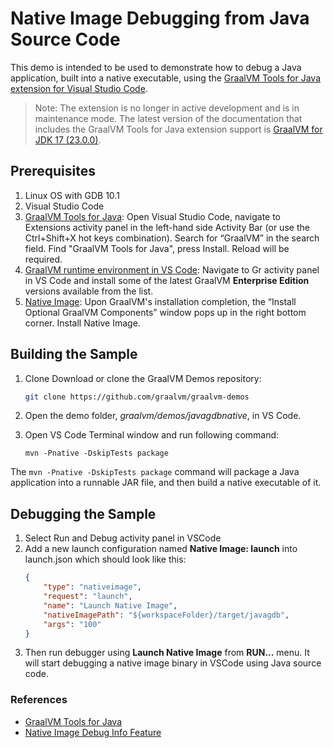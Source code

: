 # Native Image Debugging from Java Source Code

This demo is intended to be used to demonstrate how to debug a Java application, built into a native executable, using the [GraalVM Tools for Java extension for Visual Studio Code](https://marketplace.visualstudio.com/items?itemName=oracle-labs-graalvm.graalvm).

>Note: The extension is no longer in active development and is in maintenance mode. The latest version of the documentation that includes the GraalVM Tools for Java extension support is [GraalVM for JDK 17 (23.0.0)](https://www.graalvm.org/jdk17/tools/vscode/graalvm-extension/).

## Prerequisites

1. Linux OS with GDB 10.1
2. Visual Studio Code
3. [GraalVM Tools for Java](https://marketplace.visualstudio.com/items?itemName=oracle-labs-graalvm.graalvm): Open Visual Studio Code, navigate to Extensions activity panel in the left-hand side Activity Bar (or use the Ctrl+Shift+X hot keys combination). Search for “GraalVM” in the search field. Find "GraalVM Tools for Java", press Install. Reload will be required.
4. [GraalVM runtime environment in VS Code](https://www.graalvm.org/jdk17/tools/vscode/graalvm-extension/#set-default-java-runtime): Navigate to Gr activity panel in VS Code and install some of the latest GraalVM __Enterprise Edition__ versions available from the list.
5. [Native Image](https://www.graalvm.org/jdk17/tools/vscode/graalvm-extension/#native-image-support): Upon GraalVM's installation completion, the “Install Optional GraalVM Components” window pops up in the right bottom corner. Install Native Image.

## Building the Sample

1. Clone Download or clone the GraalVM Demos repository:
    ```bash
    git clone https://github.com/graalvm/graalvm-demos
    ```

2. Open the demo folder, _graalvm/demos/javagdbnative_, in VS Code.

3. Open VS Code Terminal window and run following command:
    ```shell
    mvn -Pnative -DskipTests package
    ```

The `mvn -Pnative -DskipTests package` command will package a Java application into a runnable JAR file, and then build a native executable of it.

## Debugging the Sample

1. Select Run and Debug activity panel in VSCode
2. Add a new launch configuration named **Native Image: launch** into launch.json which should look like this:
    ```json
    {
        "type": "nativeimage",
        "request": "launch",
        "name": "Launch Native Image",
        "nativeImagePath": "${workspaceFolder}/target/javagdb",
        "args": "100"
    }
    ```
3. Then run debugger using **Launch Native Image** from **RUN...** menu. It will start debugging a native image binary in VSCode using Java source code.        


### References

- [GraalVM Tools for Java](https://www.graalvm.org/jdk17/tools/vscode/graalvm-extension/)
- [Native Image Debug Info Feature](https://www.graalvm.org/jdk17/reference-manual/native-image/debugging-and-diagnostics/DebugInfo/)